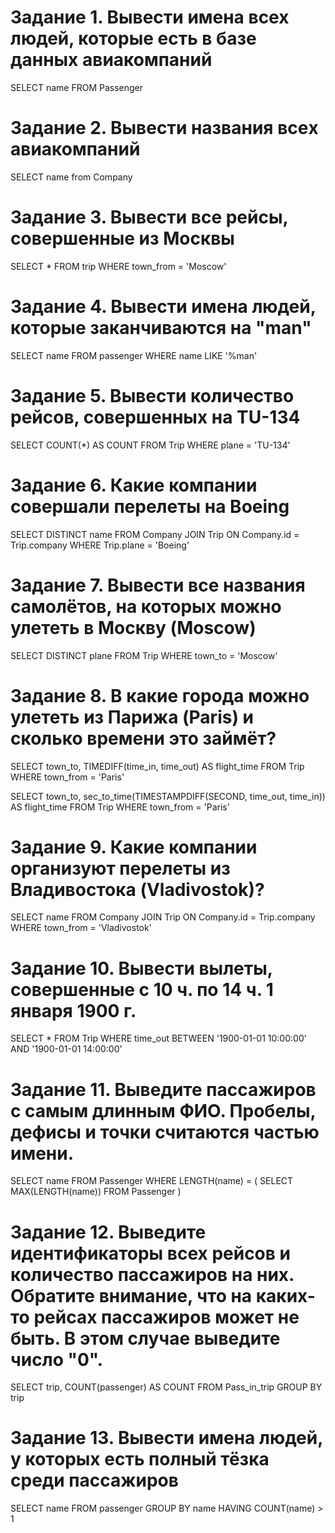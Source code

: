 # Задание 1. Вывести имена всех людей, которые есть в базе данных авиакомпаний

SELECT name
FROM Passenger

# Задание 2. Вывести названия всеx авиакомпаний

SELECT name
from Company

# Задание 3. Вывести все рейсы, совершенные из Москвы

SELECT *
FROM trip
WHERE town_from = 'Moscow'

# Задание 4. Вывести имена людей, которые заканчиваются на "man"

SELECT name
FROM passenger
WHERE name LIKE '%man'

# Задание 5. Вывести количество рейсов, совершенных на TU-134

SELECT COUNT(*) AS COUNT
FROM Trip
WHERE plane = 'TU-134'

# Задание 6. Какие компании совершали перелеты на Boeing

SELECT DISTINCT name
FROM Company
	JOIN Trip ON Company.id = Trip.company
WHERE Trip.plane = 'Boeing'

# Задание 7. Вывести все названия самолётов, на которых можно улететь в Москву (Moscow)

SELECT DISTINCT plane
FROM Trip
WHERE town_to = 'Moscow'

# Задание 8. В какие города можно улететь из Парижа (Paris) и сколько времени это займёт?

SELECT town_to,
	TIMEDIFF(time_in, time_out) AS flight_time
FROM Trip
WHERE town_from = 'Paris'

SELECT town_to,
	sec_to_time(TIMESTAMPDIFF(SECOND, time_out, time_in)) AS flight_time
FROM Trip
WHERE town_from = 'Paris'

# Задание 9. Какие компании организуют перелеты из Владивостока (Vladivostok)?

SELECT name
FROM Company
	JOIN Trip ON Company.id = Trip.company
WHERE town_from = 'Vladivostok'

# Задание 10. Вывести вылеты, совершенные с 10 ч. по 14 ч. 1 января 1900 г.

SELECT *
FROM Trip
WHERE time_out BETWEEN '1900-01-01 10:00:00' AND '1900-01-01 14:00:00'

# Задание 11. Выведите пассажиров с самым длинным ФИО. Пробелы, дефисы и точки считаются частью имени.

SELECT name
FROM Passenger
WHERE LENGTH(name) = (
		SELECT MAX(LENGTH(name))
		FROM Passenger
	)

# Задание 12. Выведите идентификаторы всех рейсов и количество пассажиров на них. Обратите внимание, что на каких-то рейсах пассажиров может не быть. В этом случае выведите число "0".

SELECT trip,
	COUNT(passenger) AS COUNT
FROM Pass_in_trip
GROUP BY trip

# Задание 13. Вывести имена людей, у которых есть полный тёзка среди пассажиров

SELECT name
FROM passenger
GROUP BY name
HAVING COUNT(name) > 1
